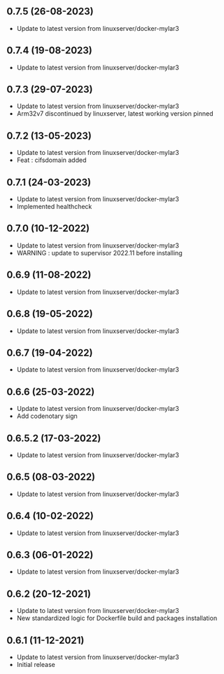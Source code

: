 
## 0.7.5 (26-08-2023)
- Update to latest version from linuxserver/docker-mylar3

## 0.7.4 (19-08-2023)
- Update to latest version from linuxserver/docker-mylar3

## 0.7.3 (29-07-2023)
- Update to latest version from linuxserver/docker-mylar3
- Arm32v7 discontinued by linuxserver, latest working version pinned

## 0.7.2 (13-05-2023)

- Update to latest version from linuxserver/docker-mylar3
- Feat : cifsdomain added

## 0.7.1 (24-03-2023)

- Update to latest version from linuxserver/docker-mylar3
- Implemented healthcheck

## 0.7.0 (10-12-2022)

- Update to latest version from linuxserver/docker-mylar3
- WARNING : update to supervisor 2022.11 before installing

## 0.6.9 (11-08-2022)

- Update to latest version from linuxserver/docker-mylar3

## 0.6.8 (19-05-2022)

- Update to latest version from linuxserver/docker-mylar3

## 0.6.7 (19-04-2022)

- Update to latest version from linuxserver/docker-mylar3

## 0.6.6 (25-03-2022)

- Update to latest version from linuxserver/docker-mylar3
- Add codenotary sign

## 0.6.5.2 (17-03-2022)

- Update to latest version from linuxserver/docker-mylar3

## 0.6.5 (08-03-2022)

- Update to latest version from linuxserver/docker-mylar3

## 0.6.4 (10-02-2022)

- Update to latest version from linuxserver/docker-mylar3

## 0.6.3 (06-01-2022)

- Update to latest version from linuxserver/docker-mylar3

## 0.6.2 (20-12-2021)

- Update to latest version from linuxserver/docker-mylar3
- New standardized logic for Dockerfile build and packages installation

## 0.6.1 (11-12-2021)

- Update to latest version from linuxserver/docker-mylar3
- Initial release
